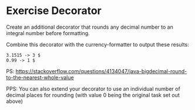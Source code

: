 # Exercise Decorator

Create an additional decorator that rounds any decimal number to an integral number before formatting.

Combine this decorator with the currency-formatter to output these results:

````text
3.1515 -> 3 $
0.99 -> 1 $
````

PS: https://stackoverflow.com/questions/4134047/java-bigdecimal-round-to-the-nearest-whole-value

PPS: You can also extend your decorator to use an individual number of decimal places for rounding (with value 0 being
the original task set out above)